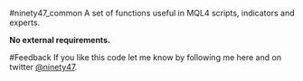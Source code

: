 #ninety47_common
A set of functions useful in MQL4 scripts, indicators and experts.

**No external requirements.**


#Feedback
If you like this code let me know by following me here and on twitter [@ninety47](https://twitter.com/ninety47).

